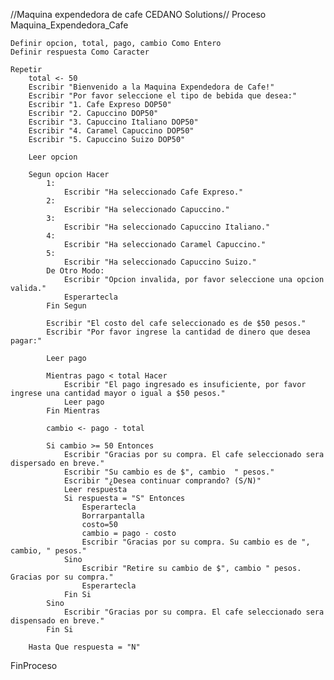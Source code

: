 //Maquina expendedora de cafe CEDANO Solutions//
Proceso Maquina_Expendedora_Cafe
	
	Definir opcion, total, pago, cambio Como Entero
	Definir respuesta Como Caracter
	
	Repetir
		total <- 50
		Escribir "Bienvenido a la Maquina Expendedora de Cafe!"
		Escribir "Por favor seleccione el tipo de bebida que desea:"
		Escribir "1. Cafe Expreso DOP50"
		Escribir "2. Capuccino DOP50"
		Escribir "3. Capuccino Italiano DOP50"
		Escribir "4. Caramel Capuccino DOP50"
		Escribir "5. Capuccino Suizo DOP50"
		
		Leer opcion
		
		Segun opcion Hacer
			1:
				Escribir "Ha seleccionado Cafe Expreso."
			2:
				Escribir "Ha seleccionado Capuccino."
			3:
				Escribir "Ha seleccionado Capuccino Italiano."
			4:
				Escribir "Ha seleccionado Caramel Capuccino."
			5:
				Escribir "Ha seleccionado Capuccino Suizo."
			De Otro Modo:
				Escribir "Opcion invalida, por favor seleccione una opcion valida."
				Esperartecla
			Fin Segun
			
			Escribir "El costo del cafe seleccionado es de $50 pesos."
			Escribir "Por favor ingrese la cantidad de dinero que desea pagar:"
			
			Leer pago
			
			Mientras pago < total Hacer
				Escribir "El pago ingresado es insuficiente, por favor ingrese una cantidad mayor o igual a $50 pesos."
				Leer pago
			Fin Mientras
			
			cambio <- pago - total
			
			Si cambio >= 50 Entonces
				Escribir "Gracias por su compra. El cafe seleccionado sera dispersado en breve."
				Escribir "Su cambio es de $", cambio  " pesos."
				Escribir "¿Desea continuar comprando? (S/N)"
				Leer respuesta
				Si respuesta = "S" Entonces
					Esperartecla
					Borrarpantalla
					costo=50
					cambio = pago - costo
					Escribir "Gracias por su compra. Su cambio es de ", cambio, " pesos."
				Sino
					Escribir "Retire su cambio de $", cambio " pesos. Gracias por su compra."
					Esperartecla
				Fin Si
			Sino
				Escribir "Gracias por su compra. El cafe seleccionado sera dispensado en breve."
			Fin Si
			
		Hasta Que respuesta = "N"
		
		
		
FinProceso
